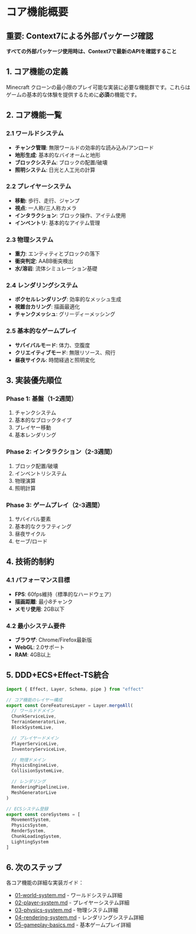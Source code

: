 # コア機能概要

## 重要: Context7による外部パッケージ確認

**すべての外部パッケージ使用時は、Context7で最新のAPIを確認すること**

## 1. コア機能の定義

Minecraft クローンの最小限のプレイ可能な実装に必要な機能群です。これらはゲームの基本的な体験を提供するために**必須**の機能です。

## 2. コア機能一覧

### 2.1 ワールドシステム
- **チャンク管理**: 無限ワールドの効率的な読み込み/アンロード
- **地形生成**: 基本的なバイオームと地形
- **ブロックシステム**: ブロックの配置/破壊
- **照明システム**: 日光と人工光の計算

### 2.2 プレイヤーシステム
- **移動**: 歩行、走行、ジャンプ
- **視点**: 一人称/三人称カメラ
- **インタラクション**: ブロック操作、アイテム使用
- **インベントリ**: 基本的なアイテム管理

### 2.3 物理システム
- **重力**: エンティティとブロックの落下
- **衝突判定**: AABB衝突検出
- **水/溶岩**: 流体シミュレーション基礎

### 2.4 レンダリングシステム
- **ボクセルレンダリング**: 効率的なメッシュ生成
- **視錐台カリング**: 描画最適化
- **チャンクメッシュ**: グリーディーメッシング

### 2.5 基本的なゲームプレイ
- **サバイバルモード**: 体力、空腹度
- **クリエイティブモード**: 無限リソース、飛行
- **昼夜サイクル**: 時間経過と照明変化

## 3. 実装優先順位

### Phase 1: 基盤（1-2週間）
1. チャンクシステム
2. 基本的なブロックタイプ
3. プレイヤー移動
4. 基本レンダリング

### Phase 2: インタラクション（2-3週間）
1. ブロック配置/破壊
2. インベントリシステム
3. 物理演算
4. 照明計算

### Phase 3: ゲームプレイ（2-3週間）
1. サバイバル要素
2. 基本的なクラフティング
3. 昼夜サイクル
4. セーブ/ロード

## 4. 技術的制約

### 4.1 パフォーマンス目標
- **FPS**: 60fps維持（標準的なハードウェア）
- **描画距離**: 最小8チャンク
- **メモリ使用**: 2GB以下

### 4.2 最小システム要件
- **ブラウザ**: Chrome/Firefox最新版
- **WebGL**: 2.0サポート
- **RAM**: 4GB以上

## 5. DDD+ECS+Effect-TS統合

```typescript
import { Effect, Layer, Schema, pipe } from "effect"

// コア機能のレイヤー構成
export const CoreFeaturesLayer = Layer.mergeAll(
  // ワールドドメイン
  ChunkServiceLive,
  TerrainGeneratorLive,
  BlockSystemLive,

  // プレイヤードメイン
  PlayerServiceLive,
  InventoryServiceLive,

  // 物理ドメイン
  PhysicsEngineLive,
  CollisionSystemLive,

  // レンダリング
  RenderingPipelineLive,
  MeshGeneratorLive
)

// ECSシステム登録
export const coreSystems = [
  MovementSystem,
  PhysicsSystem,
  RenderSystem,
  ChunkLoadingSystem,
  LightingSystem
]
```

## 6. 次のステップ

各コア機能の詳細な実装ガイド：
- [01-world-system.md](./01-world-system.md) - ワールドシステム詳細
- [02-player-system.md](./02-player-system.md) - プレイヤーシステム詳細
- [03-physics-system.md](./03-physics-system.md) - 物理システム詳細
- [04-rendering-system.md](./04-rendering-system.md) - レンダリングシステム詳細
- [05-gameplay-basics.md](./05-gameplay-basics.md) - 基本ゲームプレイ詳細